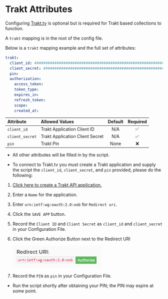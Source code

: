 # Trakt Attributes

Configuring [Trakt.tv](https://trakt.tv/) is optional but is required for Trakt based collections to function. 

A `trakt` mapping is in the root of the config file.

Below is a `trakt` mapping example and the full set of attributes:
```yaml
trakt:
  client_id: ################################################################
  client_secret: ################################################################
  pin:
  authorization:
    access_token:
    token_type:
    expires_in:
    refresh_token:
    scope:
    created_at:
```

| Attribute       | Allowed Values                  | Default | Required |
|:----------------|:--------------------------------|:-------:|:--------:|
| `client_id`     | Trakt Application Client ID     |   N/A   | &#9989;  |
| `client_secret` | Trakt Application Client Secret |   N/A   | &#9989;  |
| `pin`           | Trakt Pin                       |  None   | &#10060; |

* All other attributes will be filled in by the script. 

* To connect to Trakt.tv you must create a Trakt application and supply the script the `client_id`, `client_secret`, and `pin` provided, please do the following:
1. [Click here to create a Trakt API application.](https://trakt.tv/oauth/applications/new)
2. Enter a `Name` for the application.
3. Enter `urn:ietf:wg:oauth:2.0:oob` for `Redirect uri`.
4. Click the `SAVE APP` button.
5. Record the `Client ID` and `Client Secret` as `client_id` and `client_secret` in your Configuration File.
6. Click the Green Authorize Button next to the Redirect URI

    ![Trakt Authorize](trakt.png)
8. Record the `PIN` as `pin` in your Configuration File.

* Run the script shortly after obtaining your PIN; the PIN may expire at some point.
